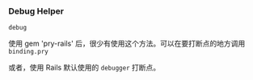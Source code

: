 ### Debug Helper

```
debug
```

使用 gem 'pry-rails' 后，很少有使用这个方法。可以在要打断点的地方调用 `binding.pry` 

或者，使用 Rails 默认使用的 `debugger` 打断点。


